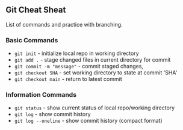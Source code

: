 ## Git Cheat Sheat


List of commands and practice with branching.



### Basic Commands

* `git init` - initialize local repo in working directory
* `git add .` - stage changed files in current directory for commit
* `git commit -m "message"` - commit staged changes,
* `git checkout SHA` - set working directory to state at commit 'SHA'
* `git checkout main` - return to latest commit

### Information Commands
* `git status` - show current status of local repo/working directory
* `git log` - show commit history
* `git log --oneline` - show commit history (compact format)
